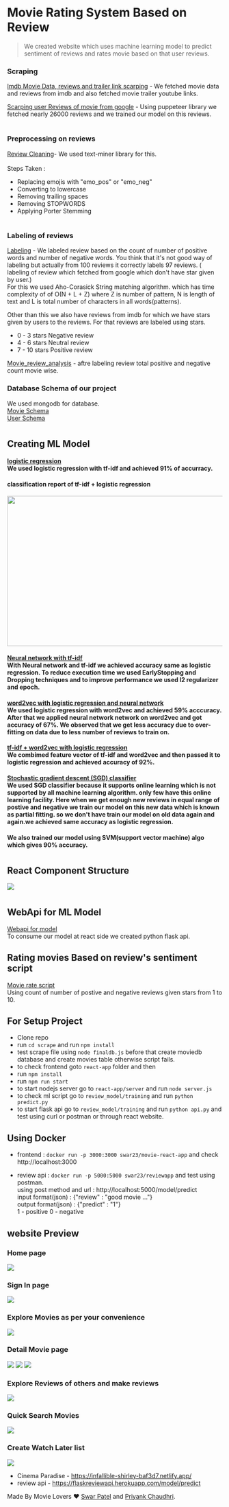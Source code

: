 # Movie Rating System Based on Review

> We created website which uses machine learning model to predict sentiment of reviews and rates movie based on that user reviews.

### Scraping

[Imdb Movie Data, reviews and trailer link scarping](/scrape/finaldb.js) - We fetched movie data and reviews from imdb and also fetched movie trailer youtube links.

[Scarping user Reviews of movie from google](/review_model/google_review_scrape/scrape.js) - Using puppeteer library we fetched nearly 26000 reviews and we trained our model on this reviews.

#

### Preprocessing on reviews

[Review Cleaning](/review_model/cleaning/clean.js)- We used text-miner library for this.<br><br>
Steps Taken :

- Replacing emojis with "emo_pos" or "emo_neg"
- Converting to lowercase
- Removing trailing spaces
- Removing STOPWORDS
- Applying Porter Stemming

#

### Labeling of reviews

[Labeling](/review_model/cleaning/label.js) - We labeled review based on the count of number of positive words and number of negative words. You think that it's not good way of labeling but actually from 100 reviews it correctly labels 97 reviews. ( labeling of review which fetched from google which don't have star given by user.) <br>
For this we used Aho-Corasick String matching algorithm. which has time complexity of of O(N + L + Z) where Z is number of pattern, N is length of text and L is total number of characters in all words(patterns).

Other than this we also have reviews from imdb for which we have stars given by users to the reviews. For that reviews are labeled using stars.

- 0 - 3 stars Negative review
- 4 - 6 stars Neutral review
- 7 - 10 stars Positive review

[Movie_review_analysis](/review_model/cleaning/movie_review_analysis.json) - aftre labeling review total positive and negative count movie wise.

### Database Schema of our project

We used mongodb for database.
<br>
[Movie Schema](/movie-rating-app/server/models/movie.js)<br>
[User Schema](/movie-rating-app/server/models/user.js)

#

## Creating ML Model

#### [logistic regression](review_model/training/predict.py)<br> We used logistic regression with tf-idf and achieved 91% of accurracy.

#### classification report of tf-idf + logistic regression

<img src="https://github.com/swarpatel23/MovieReviewSentiment/blob/master/review_model/training/classification_report.png" width="550" height="350">

#### [Neural network with tf-idf](/review_model/training/neuralnet.py)<br>With Neural network and tf-idf we achieved accuracy same as logistic regression. To reduce execution time we used EarlyStopping and Dropping techniques and to improve performance we used l2 regularizer and epoch.

#### [word2vec with logistic regression and neural network](/review_model/word2vec/word2vec-sentiments.py)<br> We used logistic regression with word2vec and achieved 59% acccuracy. After that we applied neural network network on word2vec and got accuracy of 67%. We observed that we get less accuracy due to over-fitting on data due to less number of reviews to train on.

#### [tf-idf + word2vec with logistic regression](/review_model/word2vec/tfidf_word2vec.py)<br>We combimed feature vector of tf-idf and word2vec and then passed it to logistic regression and achieved accuracy of 92%.

#### [Stochastic gradient descent (SGD) classifier](/review_model/training/SGDClassifier.py)<br> We used SGD classifier because it supports online learning which is not supported by all machine learning algorithm. only few have this online learning facility. Here when we get enough new reviews in equal range of postive and negative we train our model on this new data which is known as partial fitting. so we don't have train our model on old data again and again.we achieved same accuracy as logistic regression.

#### We also trained our model using SVM(support vector machine) algo which gives 90% accuracy.

#

## React Component Structure

![](dependencygraph.svg)

#

## WebApi for ML Model

[Webapi for model](/review_model/training/api.py) <br>To consume our model at react side we created python flask api.

## Rating movies Based on review's sentiment script

[Movie rate script](/scrape/rateMovie.js)
<br> Using count of number of postive and negative reviews given stars from 1 to 10.

## For Setup Project

- Clone repo
- run `cd scrape` and run `npm install`
- test scrape file using `node finaldb.js` before that create moviedb database and create movies table otherwise script fails.
- to check frontend goto `react-app` folder and then
- run `npm install`
- run `npm run start`
- to start nodejs server go to `react-app/server` and run `node server.js`
- to check ml script go to `review_model/training` and run `python predict.py`
- to start flask api go to `review_model/training` and run `python api.py` and test using curl or postman or through react website.

## Using Docker

- frontend : `docker run -p 3000:3000 swar23/movie-react-app` and check http://localhost:3000

- review api : `docker run -p 5000:5000 swar23/reviewapp` and test using postman.<br>
  using post method and url : http://localhost:5000/model/predict <br>
  input format(json) : {"review" : "good movie ..."}<br>
  output format(json) : {"predict" : "1"}<br>
  1 - positive 0 - negative

## website Preview


### Home page <br />
![](screenshots/1-home.png)

### Sign In page <br />
![](screenshots/3-login.png)

### Explore Movies as per your convenience <br />
![](screenshots/4-movie-all.png)
 
### Detail Movie page <br />
![](screenshots/6-movie-details.png)
![](screenshots/7-movie-details-cast.png)
![](screenshots/8-movie-photos.png)

### Explore Reviews of others and make reviews<br />
![](screenshots/9-movie-reviews.png)

### Quick Search Movies <br/>
![](screenshots/13-searcg.png) 

### Create Watch Later list <br />
![](screenshots/11-watch-later.png) <br />

- Cinema Paradise - https://infallible-shirley-baf3d7.netlify.app/  
- review api - https://flaskreviewapi.herokuapp.com/model/predict

Made By Movie Lovers ❤️ [Swar Patel](https://github.com/swarpatel23) and [Priyank Chaudhri](https://github.com/pc810).
